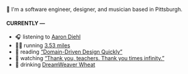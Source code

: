 👋 I'm a software engineer, designer, and musician based in Pittsburgh.

#### CURRENTLY —

* 🎧 listening to [Aaron Diehl](https://www.last.fm/music/Aaron+Diehl/_/The+Steadfast+Titan)
* 🏃‍♂️ running [3.53 miles](https://www.strava.com/activities/3789691647)
* 📘 reading [“Domain-Driven Design Quickly”](https://www.goodreads.com/book/show/2558105.Domain_Driven_Design_Quickly)
* 🍿 watching [“Thank you, teachers. Thank you times infinity.”](https://youtu.be/GqmLCMiUrdo)
* 🍺 drinking [DreamWeaver Wheat](https://untappd.com/user/namoscato/checkin/919903209)
